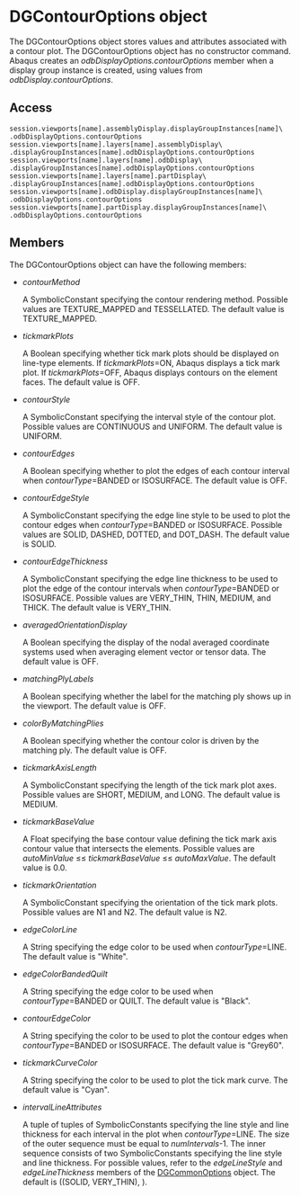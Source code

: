 # DGContourOptions object

The DGContourOptions object stores values and attributes associated with a contour plot. The DGContourOptions object has no constructor command. Abaqus creates an *odbDisplayOptions.contourOptions* member when a display group instance is created, using values from *odbDisplay.contourOptions*.

## Access

```
session.viewports[name].assemblyDisplay.displayGroupInstances[name]\
.odbDisplayOptions.contourOptions
session.viewports[name].layers[name].assemblyDisplay\
.displayGroupInstances[name].odbDisplayOptions.contourOptions
session.viewports[name].layers[name].odbDisplay\
.displayGroupInstances[name].odbDisplayOptions.contourOptions
session.viewports[name].layers[name].partDisplay\
.displayGroupInstances[name].odbDisplayOptions.contourOptions
session.viewports[name].odbDisplay.displayGroupInstances[name]\
.odbDisplayOptions.contourOptions
session.viewports[name].partDisplay.displayGroupInstances[name]\
.odbDisplayOptions.contourOptions
```

## Members

The DGContourOptions object can have the following members:

- *contourMethod*

  A SymbolicConstant specifying the contour rendering method. Possible values are TEXTURE_MAPPED and TESSELLATED. The default value is TEXTURE_MAPPED.

- *tickmarkPlots*

  A Boolean specifying whether tick mark plots should be displayed on line-type elements. If *tickmarkPlots*=ON, Abaqus displays a tick mark plot. If *tickmarkPlots*=OFF, Abaqus displays contours on the element faces. The default value is OFF.

- *contourStyle*

  A SymbolicConstant specifying the interval style of the contour plot. Possible values are CONTINUOUS and UNIFORM. The default value is UNIFORM.

- *contourEdges*

  A Boolean specifying whether to plot the edges of each contour interval when *contourType*=BANDED or ISOSURFACE. The default value is OFF.

- *contourEdgeStyle*

  A SymbolicConstant specifying the edge line style to be used to plot the contour edges when *contourType*=BANDED or ISOSURFACE. Possible values are SOLID, DASHED, DOTTED, and DOT_DASH. The default value is SOLID.

- *contourEdgeThickness*

  A SymbolicConstant specifying the edge line thickness to be used to plot the edge of the contour intervals when *contourType*=BANDED or ISOSURFACE. Possible values are VERY_THIN, THIN, MEDIUM, and THICK. The default value is VERY_THIN.

- *averagedOrientationDisplay*

  A Boolean specifying the display of the nodal averaged coordinate systems used when averaging element vector or tensor data. The default value is OFF.

- *matchingPlyLabels*

  A Boolean specifying whether the label for the matching ply shows up in the viewport. The default value is OFF.

- *colorByMatchingPlies*

  A Boolean specifying whether the contour color is driven by the matching ply. The default value is OFF.

- *tickmarkAxisLength*

  A SymbolicConstant specifying the length of the tick mark plot axes. Possible values are SHORT, MEDIUM, and LONG. The default value is MEDIUM.

- *tickmarkBaseValue*

  A Float specifying the base contour value defining the tick mark axis contour value that intersects the elements. Possible values are *autoMinValue* ≤≤ *tickmarkBaseValue* ≤≤ *autoMaxValue*. The default value is 0.0.

- *tickmarkOrientation*

  A SymbolicConstant specifying the orientation of the tick mark plots. Possible values are N1 and N2. The default value is N2.

- *edgeColorLine*

  A String specifying the edge color to be used when *contourType*=LINE. The default value is "White".

- *edgeColorBandedQuilt*

  A String specifying the edge color to be used when *contourType*=BANDED or QUILT. The default value is "Black".

- *contourEdgeColor*

  A String specifying the color to be used to plot the contour edges when *contourType*=BANDED or ISOSURFACE. The default value is "Grey60".

- *tickmarkCurveColor*

  A String specifying the color to be used to plot the tick mark curve. The default value is "Cyan".

- *intervalLineAttributes*

  A tuple of tuples of SymbolicConstants specifying the line style and line thickness for each interval in the plot when *contourType*=LINE. The size of the outer sequence must be equal to *numIntervals*-1. The inner sequence consists of two SymbolicConstants specifying the line style and line thickness. For possible values, refer to the *edgeLineStyle* and *edgeLineThickness* members of the [DGCommonOptions](https://help.3ds.com/2022/english/DSSIMULIA_Established/SIMACAEKERRefMap/simaker-c-dgcommonoptionspyc.htm?ContextScope=all) object. The default is ((SOLID, VERY_THIN), ).